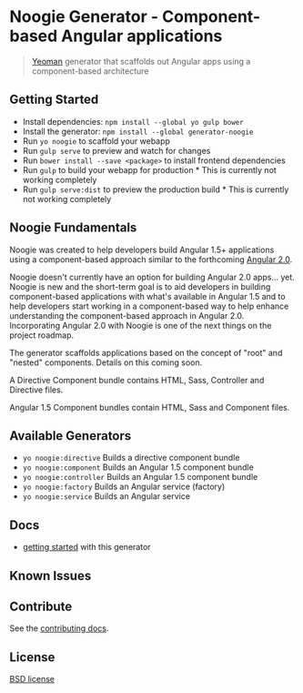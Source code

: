 # Noogie Generator - Component-based Angular applications

> [Yeoman](http://yeoman.io) generator that scaffolds out Angular apps using a component-based architecture

## Getting Started

- Install dependencies: `npm install --global yo gulp bower`
- Install the generator: `npm install --global generator-noogie`
- Run `yo noogie` to scaffold your webapp
- Run `gulp serve` to preview and watch for changes
- Run `bower install --save <package>` to install frontend dependencies
- Run `gulp` to build your webapp for production * This is currently not working completely
- Run `gulp serve:dist` to preview the production build * This is currently not working completely

## Noogie Fundamentals
Noogie was created to help developers build Angular 1.5+ applications using a component-based approach similar to the forthcoming [Angular 2.0](https://angular.io/).

Noogie doesn't currently have an option for building Angular 2.0 apps... yet. Noogie is new and the short-term goal is to aid developers in building component-based applications with what's available in Angular 1.5 and to help developers start working in a component-based way to help enhance understanding the component-based approach in Angular 2.0. Incorporating Angular 2.0 with Noogie is one of the next things on the project roadmap. 

The generator scaffolds applications based on the concept of "root" and "nested" components. Details on this coming soon.

A Directive Component bundle contains HTML, Sass, Controller and Directive files.

Angular 1.5 Component bundles contain HTML, Sass and Component files.

## Available Generators
- `yo noogie:directive` Builds a directive component bundle
- `yo noogie:component` Builds an Angular 1.5 component bundle
- `yo noogie:controller` Builds an Angular 1.5 component bundle
- `yo noogie:factory` Builds an Angular service (factory)
- `yo noogie:service` Builds an Angular service

## Docs
* [getting started](docs/README.md) with this generator

## Known Issues

## Contribute

See the [contributing docs](contributing.md).

## License

[BSD license](http://opensource.org/licenses/bsd-license.php)
